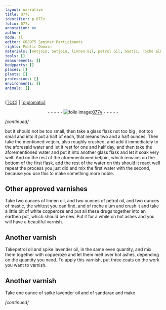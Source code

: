 ```yaml
---
layout: narrative
title: 077v
identifier: p-077v
folio: 077v
annotation: no
author:
mode: tl
editor: GR8975 Seminar Participants
rights: Public Domain
materials: [vetjoin, betjoin, linnen oil, petrol oil, mastic, roche alum, white copperoze, earth, spike lavender oil, copperoze, sandarac]
tools: []
measurements: []
bodyparts: []
places: []
plants: []
professions: []
environments: []
animals: []
---
```


<p><a href="{{ site.baseurl }}/translation/">[TOC]</a> | <a href="{{ site.baseurl }}/_texts/p-077v_tc.md/">[diplomatic]</a></p><div class="folio" align="center">- - - - - <a href="http://gallica.bnf.fr/ark:/12148/btv1b10500001g/f160.image" target="_blank"><img src="https://cu-mkp.github.io/2017-workshop-edition/assets/photo-icon.png" alt="folio image: " style="display:inline-block; margin-bottom:-3px;"/>077v</a> - - - - - </div>  
 
*[continued]*
  
but it should not be too small, then take a glass flask not too big <span class="del"></span>, not too small and into it put a half of each, that means two and a half ounces. Then take the mentioned <span class="m">vetjoin</span>, also roughly crushed, and add it immediately to the aforesaid water and let it rest for one and half day, and then take the aforementioned water and put it into another glass flask and let it soak very well. And on the rest of the aforementioned <span class="m">betjoin</span>, which remains on the bottom of the first flask, add the rest of the water on this should it react well repeat the process you just did and mix the first water with the second, because you use this to make something more noble.
 
 
  

## Other approved varnishes

 
Take two ounces of <span class="m">linnen oil</span>, and two ounces of <span class="m">petrol oil</span>, and two ounces of <span class="m">mastic</span>, the whitest you can find, and of <span class="m">roche alum</span> and crush it and take a little bit of <span class="m">white copperoze</span> and put all these drugs together into an <span class="m">earth</span>en pot, which should be new. Put it for a while on hot ashes and you will have a beautiful varnish.
 
 
  

## Another varnish

 
Take<span class="m">petrol oil</span> and <span class="m">spike lavender oil</span>, in the same even quantity, and mix them together with <span class="m">copperoze</span> and let them melt over hot ashes, depending on the quantity you need. To apply this varnish, put three coats on the work you want to varnish.
 
 
  

## Another varnish

 
Take one ounce of <span class="m">spike lavender oil</span> and of <span class="m">san<span class="del"></span><span class="add">darac</span></span> and make
 
*[continued]*
 
